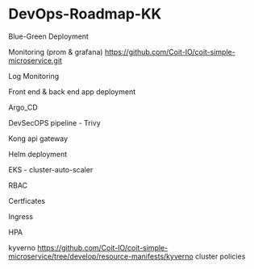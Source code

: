 # DevOps-Roadmap-KK

Blue-Green Deployment

Monitoring (prom & grafana)
https://github.com/Coit-IO/coit-simple-microservice.git

Log Monitoring

Front end & back end app deployment

Argo_CD

DevSecOPS pipeline - Trivy

Kong api gateway

Helm deployment

EKS - cluster-auto-scaler

RBAC

Certficates

Ingress

HPA

kyverno https://github.com/Coit-IO/coit-simple-microservice/tree/develop/resource-manifests/kyverno         cluster policies
